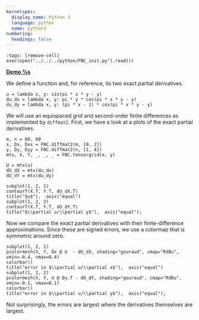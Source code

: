 ```yaml
---
kernelspec:
  display_name: Python 3
  language: python
  name: python3
numbering:
  headings: false
---
```

```{code-cell}
:tags: [remove-cell]
exec(open("../../../python/FNC_init.py").read())
```
[**Demo %s**](#demo-tensorprod-diff)

We define a function and, for reference, its two exact partial derivatives.

```{code-cell}
u = lambda x, y: sin(pi * x * y - y)
du_dx = lambda x, y: pi * y * cos(pi * x * y - y)
du_dy = lambda x, y: (pi * x - 1) * cos(pi * x * y - y)
```

We will use an equispaced grid and second-order finite differences as implemented by `diffmat2`. First, we have a look at a plots of the exact partial derivatives.

```{code-cell}
m, n = 80, 60
x, Dx, Dxx = FNC.diffmat2(m, [0, 2])
y, Dy, Dyy = FNC.diffmat2(n, [1, 4])
mtx, X, Y, _, _, _ = FNC.tensorgrid(x, y)

U = mtx(u)
dU_dX = mtx(du_dx)
dU_dY = mtx(du_dy)

subplot(1, 2, 1)
contourf(X.T, Y.T, dU_dX.T)
title("$u$"),  axis("equal")
subplot(1, 2, 2)
contourf(X.T, Y.T, dU_dY.T)
title("$\\partial u/\\partial y$"),  axis("equal");
```

Now we compare the exact partial derivatives with their finite-difference approximations. Since these are signed errors, we use a colormap that is symmetric around zero.

```{code-cell}
subplot(1, 2, 1)
pcolormesh(X, Y, Dx @ U  - dU_dX, shading="gouraud", cmap="RdBu", vmin=-0.4, vmax=0.4)
colorbar()
title("error in $\\partial u/\\partial x$"),  axis("equal")
subplot(1, 2, 2)
pcolormesh(X, Y, U @ Dy.T - dU_dY, shading="gouraud", cmap="RdBu", vmin=-0.1, vmax=0.1)
colorbar()
title("error in $\\partial u/\\partial y$"),  axis("equal");
```

Not surprisingly, the errors are largest where the derivatives themselves are largest.
